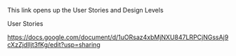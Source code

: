 This link opens up the User Stories and Design Levels 

User Stories

https://docs.google.com/document/d/1uORsaz4xbMjNXU847LRPCjNGssAj9cXzZjdlIjt3fKg/edit?usp=sharing


